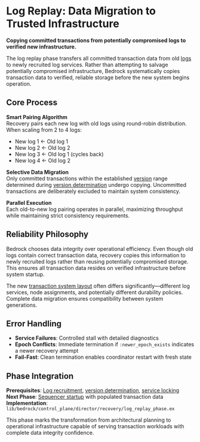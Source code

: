 # Log Replay: Data Migration to Trusted Infrastructure

**Copying committed transactions from potentially compromised logs to verified new infrastructure.**

The log replay phase transfers all committed transaction data from old [logs](../../deep-dives/architecture/data-plane/log.md) to newly recruited log services. Rather than attempting to salvage potentially compromised infrastructure, Bedrock systematically copies transaction data to verified, reliable storage before the new system begins operation.

## Core Process

**Smart Pairing Algorithm**  
Recovery pairs each new log with old logs using round-robin distribution. When scaling from 2 to 4 logs:

- New log 1 ← Old log 1  
- New log 2 ← Old log 2
- New log 3 ← Old log 1 (cycles back)
- New log 4 ← Old log 2

**Selective Data Migration**  
Only committed transactions within the established [version](../../glossary.md#version) range determined during [version determination](version-determination.md) undergo copying. Uncommitted transactions are deliberately excluded to maintain system consistency.

**Parallel Execution**  
Each old-to-new log pairing operates in parallel, maximizing throughput while maintaining strict consistency requirements.

## Reliability Philosophy

Bedrock chooses data integrity over operational efficiency. Even though old logs contain correct transaction data, recovery copies this information to newly recruited logs rather than reusing potentially compromised storage. This ensures all transaction data resides on verified infrastructure before system startup.

The new [transaction system layout](transaction-system-layout.md) often differs significantly—different log services, node assignments, and potentially different durability policies. Complete data migration ensures compatibility between system generations.

## Error Handling

- **Service Failures**: Controlled stall with detailed diagnostics
- **Epoch Conflicts**: Immediate termination if `:newer_epoch_exists` indicates a newer recovery attempt
- **Fail-Fast**: Clean termination enables coordinator restart with fresh state

## Phase Integration

**Prerequisites**: [Log recruitment](log-recruitment.md), [version determination](version-determination.md), [service locking](service-locking.md)  
**Next Phase**: [Sequencer startup](sequencer-startup.md) with populated transaction data  
**Implementation**: `lib/bedrock/control_plane/director/recovery/log_replay_phase.ex`

This phase marks the transformation from architectural planning to operational infrastructure capable of serving transaction workloads with complete data integrity confidence.

